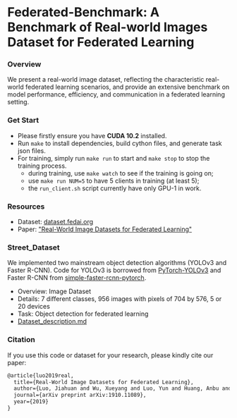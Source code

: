 # Federated-Benchmark: A Benchmark of Real-world Images Dataset for Federated Learning

### Overview
We present a real-world image dataset, reflecting the characteristic real-world federated learning scenarios, and provide an extensive benchmark on model performance, efficiency, and communication in a federated learning setting.

### Get Start
* Please firstly ensure you have **CUDA 10.2** installed.
* Run `make` to install dependencies, build cython files, and generate task json files.
* For training, simply run `make run` to start and `make stop` to stop the training process.
    * during training, use `make watch` to see if the training is going on;
    * use `make run NUM=5` to have 5 clients in training (at least 5);
    * the `run_client.sh` script currently have only GPU-1 in work.

### Resources
* Dataset: [dataset.fedai.org](https://dataset.fedai.org)
* Paper: ["Real-World Image Datasets for Federated Learning"](https://arxiv.org/abs/1910.11089)

### Street_Dataset
We implemented two mainstream object detection algorithms (YOLOv3 and Faster R-CNN). Code for YOLOv3 is borrowed from  [PyTorch-YOLOv3](https://github.com/eriklindernoren/PyTorch-YOLOv3.git) and Faster R-CNN from [simple-faster-rcnn-pytorch](https://github.com/chenyuntc/simple-faster-rcnn-pytorch.git).
* Overview: Image Dataset
* Details: 7 different classes, 956 images with pixels of 704 by 576, 5 or 20 devices
* Task: Object detection for federated learning
* [Dataset_description.md](https://github.com/FederatedAI/FATE/blob/master/research/federated_object_detection_benchmark/README.md)

### Citation
If you use this code or dataset for your research, please kindly cite our paper:
```latex
@article{luo2019real,
  title={Real-World Image Datasets for Federated Learning},
  author={Luo, Jiahuan and Wu, Xueyang and Luo, Yun and Huang, Anbu and Huang, Yunfeng and Liu, Yang and Yang, Qiang},
  journal={arXiv preprint arXiv:1910.11089},
  year={2019}
}
```